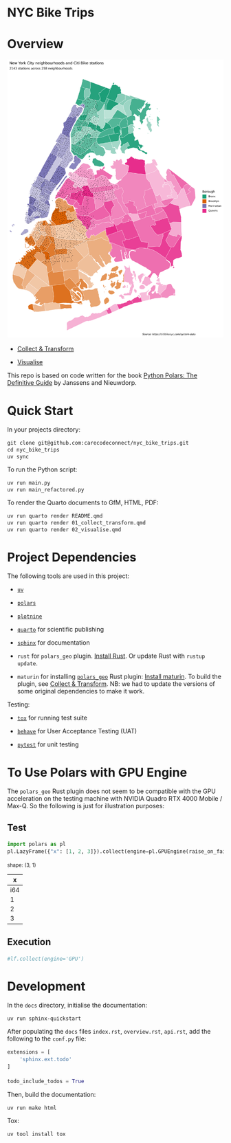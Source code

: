 # NYC Bike Trips


# Overview

![NYC Bike Stations](img/nyc_map.png)

- [Collect & Transform](01_collect_transform.md)

- [Visualise](02_visualise.md)

This repo is based on code written for the book [Python Polars: The
Definitive
Guide](https://github.com/jeroenjanssens/python-polars-the-definitive-guide)
by Janssens and Nieuwdorp.

# Quick Start

In your projects directory:

``` {bash}
git clone git@github.com:carecodeconnect/nyc_bike_trips.git
cd nyc_bike_trips
uv sync
```

To run the Python script:

``` {bash}
uv run main.py
uv run main_refactored.py
```

To render the Quarto documents to GfM, HTML, PDF:

``` {bash}
uv run quarto render README.qmd
uv run quarto render 01_collect_transform.qmd
uv run quarto render 02_visualise.qmd
```

# Project Dependencies

The following tools are used in this project:

- [`uv`](https://docs.astral.sh/uv/getting-started/installation/)

- [`polars`](https://docs.pola.rs/user-guide/getting-started/)

- [`plotnine`](https://plotnine.org/guide/install.html)

- [`quarto`](https://quarto.org/docs/get-started/) for scientific
  publishing

- [`sphinx`](https://www.sphinx-doc.org/en/master/usage/installation.html)
  for documentation

- `rust` for `polars_geo` plugin. [Install
  Rust](https://www.rust-lang.org/tools/install). Or update Rust with
  `rustup update`.

- `maturin` for installing
  [`polars_geo`](https://github.com/jeroenjanssens/python-polars-the-definitive-guide/tree/main/plugins/polars_geo)
  Rust plugin: [Install
  maturin](https://www.maturin.rs/installation.html). To build the
  plugin, see [Collect & Transform](01_collect_transform.md). NB: we had
  to update the versions of some original dependencies to make it work.

Testing:

- [`tox`](https://tox.wiki/en/4.27.0/installation.html) for running test
  suite

- [`behave`](https://behave.readthedocs.io/en/latest/install/) for User
  Acceptance Testing (UAT)

- [`pytest`](https://docs.pytest.org/en/stable/getting-started.html) for
  unit testing

# To Use Polars with GPU Engine

The `polars_geo` Rust plugin does not seem to be compatible with the GPU
acceleration on the testing machine with NVIDIA Quadro RTX 4000 Mobile /
Max-Q. So the following is just for illustration purposes:

## Test

``` python
import polars as pl
pl.LazyFrame({"x": [1, 2, 3]}).collect(engine=pl.GPUEngine(raise_on_fail=True))
```

<div>

<div><style>
.dataframe > thead > tr,
.dataframe > tbody > tr {
  text-align: right;
  white-space: pre-wrap;
}
</style>
<small>shape: (3, 1)</small>

| x   |
|-----|
| i64 |
| 1   |
| 2   |
| 3   |

</div>

</div>

## Execution

``` python
#lf.collect(engine='GPU')
```

# Development

In the `docs` directory, initialise the documentation:

``` {bash}
uv run sphinx-quickstart
```

After populating the `docs` files `index.rst`, `overview.rst`,
`api.rst`, add the following to the `conf.py` file:

``` python
extensions = [
    'sphinx.ext.todo'
]

todo_include_todos = True
```

Then, build the documentation:

``` {bash}
uv run make html
```

Tox:

``` {bash}
uv tool install tox
```
